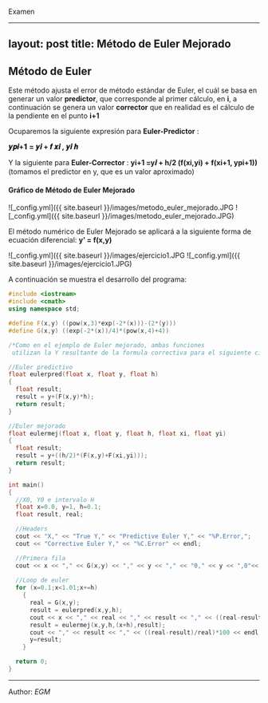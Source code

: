 Examen 

---
layout: post
title: Método de Euler Mejorado 
---

## Método de Euler ##

Este método ajusta el error de método estándar de Euler, el cuál se basa en generar un valor **predictor**, que corresponde al primer cálculo, en **i**, a continuación se genera un valor **corrector** que en realidad es el cálculo de la pendiente en el punto **i+1**

Ocuparemos la siguiente expresión para **Euler-Predictor** :

**𝒚𝒑𝒊+𝟏 = 𝒚𝒊 + 𝒇 𝒙𝒊 , 𝒚𝒊 𝒉**

Y la siguiente para **Euler-Corrector** :
**yi+1 =y𝒊 + h/2 (f(xi,yi) + f(xi+1, ypi+1))** (tomamos el predictor en y, que es un valor aproximado)

#### Gráfico de Método de Euler Mejorado 

![_config.yml]({{ site.baseurl }}/images/metodo_euler_mejorado.JPG
![_config.yml]({{ site.baseurl }}/images/metodo_euler_mejorado.JPG)

El método numérico de Euler Mejorado se aplicará a la siguiente forma de ecuación diferencial: **y’ = f(x,y)**

![_config.yml]({{ site.baseurl }}/images/ejercicio1.JPG
![_config.yml]({{ site.baseurl }}/images/ejercicio1.JPG)

A continuación se muestra el desarrollo del programa: 

```c++
#include <iostream>
#include <cmath>
using namespace std;

#define F(x,y) ((pow(x,3)*exp(-2*(x)))-(2*(y)))
#define G(x,y) ((exp(-2*(x))/4)*(pow(x,4)+4))

/*Como en el ejemplo de Euler mejorado, ambas funciones
 utilizan la Y resultante de la formula correctiva para el siguiente ciclo*/

//Euler predictivo
float eulerpred(float x, float y, float h)
{
  float result;
  result = y+(F(x,y)*h);
  return result;
}

//Euler mejorado
float eulermej(float x, float y, float h, float xi, float yi)
{
  float result;
  result = y+((h/2)*(F(x,y)+F(xi,yi)));
  return result;
}

int main()
{
  //X0, Y0 e intervalo H
  float x=0.0, y=1, h=0.1;
  float result, real;

  //Headers
  cout << "X," << "True Y," << "Predictive Euler Y," << "%P.Error,";
  cout << "Corrective Euler Y," << "%C.Error" << endl;

  //Primera fila
  cout << x << "," << G(x,y) << "," << y << "," << "0," << y << ",0"<< endl;
  
  //Loop de euler
  for (x=0.1;x<1.01;x+=h)
    {
      real = G(x,y);
      result = eulerpred(x,y,h);
      cout << x << "," << real << "," << result << "," << ((real-result)/real)*100;
      result = eulermej(x,y,h,(x+h),result);
      cout << "," << result << "," << ((real-result)/real)*100 << endl;
      y=result;
    }

  return 0;
}
```

****

Author: _EGM_
